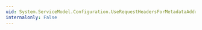 ```yaml
---
uid: System.ServiceModel.Configuration.UseRequestHeadersForMetadataAddressElement.BehaviorType
internalonly: False
---
```

